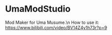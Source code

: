 # UmaModStudio
Mod Maker for Uma Musume.\n
How to use it: https://www.bilibili.com/video/BV14Z4y1h73r?p=9
